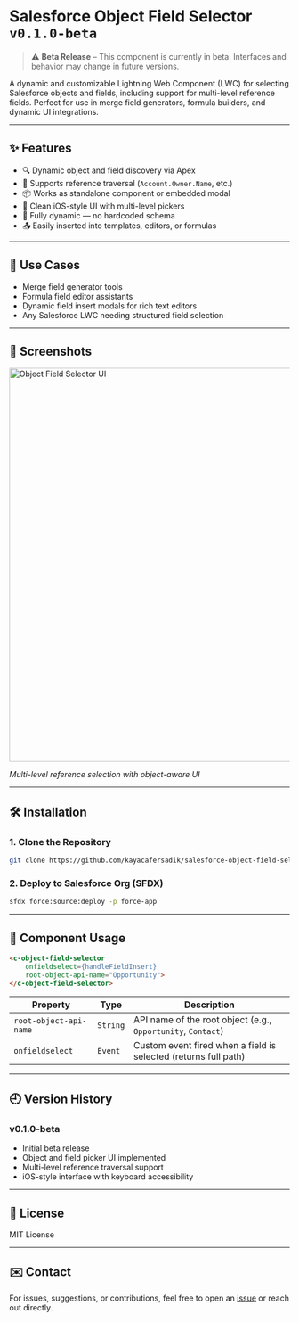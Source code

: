 # Salesforce Object Field Selector `v0.1.0-beta`

> ⚠️ **Beta Release** – This component is currently in beta. Interfaces and behavior may change in future versions.

A dynamic and customizable Lightning Web Component (LWC) for selecting Salesforce objects and fields, including support for multi-level reference fields. Perfect for use in merge field generators, formula builders, and dynamic UI integrations.

---

## ✨ Features

* 🔍 Dynamic object and field discovery via Apex
* 🔁 Supports reference traversal (`Account.Owner.Name`, etc.)
* 📦 Works as standalone component or embedded modal
* 💅 Clean iOS-style UI with multi-level pickers
* 🧠 Fully dynamic — no hardcoded schema
* 📤 Easily inserted into templates, editors, or formulas

---

## 🚀 Use Cases

* Merge field generator tools
* Formula field editor assistants
* Dynamic field insert modals for rich text editors
* Any Salesforce LWC needing structured field selection

---

## 📸 Screenshots

<img width="1269" height="707" alt="Object Field Selector UI" src="https://github.com/user-attachments/assets/446104fa-4aea-42b9-b5cf-1136659c3344" />

*Multi-level reference selection with object-aware UI*

---

## 🛠️ Installation

### 1. Clone the Repository

```bash
git clone https://github.com/kayacafersadik/salesforce-object-field-selector.git
```

### 2. Deploy to Salesforce Org (SFDX)

```bash
sfdx force:source:deploy -p force-app
```

---

## 🧱 Component Usage

```html
<c-object-field-selector
    onfieldselect={handleFieldInsert}
    root-object-api-name="Opportunity">
</c-object-field-selector>
```

| Property               | Type     | Description                                                     |
| ---------------------- | -------- | --------------------------------------------------------------- |
| `root-object-api-name` | `String` | API name of the root object (e.g., `Opportunity`, `Contact`)    |
| `onfieldselect`        | `Event`  | Custom event fired when a field is selected (returns full path) |

---

## 🕘 Version History

### v0.1.0-beta

* Initial beta release
* Object and field picker UI implemented
* Multi-level reference traversal support
* iOS-style interface with keyboard accessibility

---

## 📄 License

MIT License

---

## ✉️ Contact

For issues, suggestions, or contributions, feel free to open an [issue](https://github.com/kayacafersadik/salesforce-object-field-selector/issues) or reach out directly.
